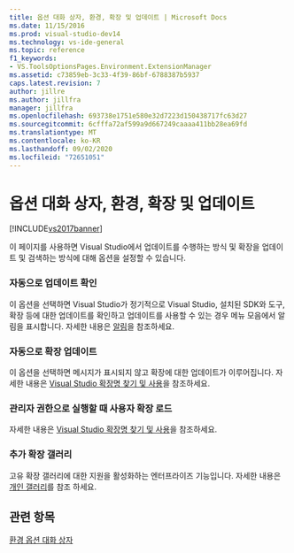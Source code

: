 ```yaml
---
title: 옵션 대화 상자, 환경, 확장 및 업데이트 | Microsoft Docs
ms.date: 11/15/2016
ms.prod: visual-studio-dev14
ms.technology: vs-ide-general
ms.topic: reference
f1_keywords:
- VS.ToolsOptionsPages.Environment.ExtensionManager
ms.assetid: c73859eb-3c33-4f39-86bf-6788387b5937
caps.latest.revision: 7
author: jillre
ms.author: jillfra
manager: jillfra
ms.openlocfilehash: 693738e1751e580e32d7223d150438717fc63d27
ms.sourcegitcommit: 6cfffa72af599a9d667249caaaa411bb28ea69fd
ms.translationtype: MT
ms.contentlocale: ko-KR
ms.lasthandoff: 09/02/2020
ms.locfileid: "72651051"
---
```

# <a name="extensions-and-updates-environment-options-dialog-box"></a>옵션 대화 상자, 환경, 확장 및 업데이트
[!INCLUDE[vs2017banner](../../includes/vs2017banner.md)]

이 페이지를 사용하면 Visual Studio에서 업데이트를 수행하는 방식 및 확장을 업데이트 및 검색하는 방식에 대해 옵션을 설정할 수 있습니다.

### <a name="automatically-check-for-updates"></a>자동으로 업데이트 확인
 이 옵션을 선택하면 Visual Studio가 정기적으로 Visual Studio, 설치된 SDK와 도구, 확장 등에 대한 업데이트를 확인하고 업데이트를 사용할 수 있는 경우 메뉴 모음에서 알림을 표시합니다. 자세한 내용은 [알림](../../ide/visual-studio-notifications.md)을 참조하세요.

### <a name="automatically-update-extensions"></a>자동으로 확장 업데이트
 이 옵션을 선택하면 메시지가 표시되지 않고 확장에 대한 업데이트가 이루어집니다. 자세한 내용은 [Visual Studio 확장명 찾기 및 사용](../../ide/finding-and-using-visual-studio-extensions.md)을 참조하세요.

### <a name="load-user-extensions-when-running-as-administrator"></a>관리자 권한으로 실행할 때 사용자 확장 로드
 자세한 내용은 [Visual Studio 확장명 찾기 및 사용](../../ide/finding-and-using-visual-studio-extensions.md)을 참조하세요.

### <a name="additional-extension-galleries"></a>추가 확장 갤러리
 고유 확장 갤러리에 대한 지원을 활성화하는 엔터프라이즈 기능입니다. 자세한 내용은 [개인 갤러리](../../extensibility/private-galleries.md)를 참조 하세요.

## <a name="see-also"></a>관련 항목
 [환경 옵션 대화 상자](../../ide/reference/environment-options-dialog-box.md)
